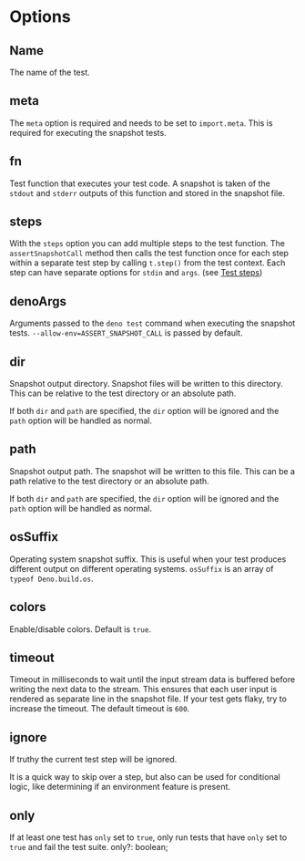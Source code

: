 # Options

## Name

The name of the test.

## meta

The `meta` option is required and needs to be set to `import.meta`. This is
required for executing the snapshot tests.

## fn

Test function that executes your test code. A snapshot is taken of the `stdout`
and `stderr` outputs of this function and stored in the snapshot file.

## steps

With the `steps` option you can add multiple steps to the test function. The
`assertSnapshotCall` method then calls the test function once for each step
within a separate test step by calling `t.step()` from the test context. Each
step can have separate options for `stdin` and `args`. (see
[Test steps](./index.md#test-steps))

## denoArgs

Arguments passed to the `deno test` command when executing the snapshot tests.
`--allow-env=ASSERT_SNAPSHOT_CALL` is passed by default.

## dir

Snapshot output directory. Snapshot files will be written to this directory.
This can be relative to the test directory or an absolute path.

If both `dir` and `path` are specified, the `dir` option will be ignored and the
`path` option will be handled as normal.

## path

Snapshot output path. The snapshot will be written to this file. This can be a
path relative to the test directory or an absolute path.

If both `dir` and `path` are specified, the `dir` option will be ignored and the
`path` option will be handled as normal.

## osSuffix

Operating system snapshot suffix. This is useful when your test produces
different output on different operating systems. `osSuffix` is an array of
`typeof Deno.build.os`.

## colors

Enable/disable colors. Default is `true`.

## timeout

Timeout in milliseconds to wait until the input stream data is buffered before
writing the next data to the stream. This ensures that each user input is
rendered as separate line in the snapshot file. If your test gets flaky, try to
increase the timeout. The default timeout is `600`.

## ignore

If truthy the current test step will be ignored.

It is a quick way to skip over a step, but also can be used for conditional
logic, like determining if an environment feature is present.

## only

If at least one test has `only` set to `true`, only run tests that have `only`
set to `true` and fail the test suite. only?: boolean;
